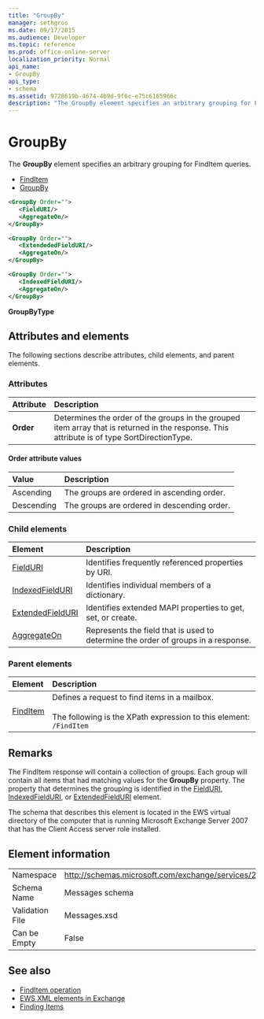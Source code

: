 ```yaml
---
title: "GroupBy"
manager: sethgros
ms.date: 09/17/2015
ms.audience: Developer
ms.topic: reference
ms.prod: office-online-server
localization_priority: Normal
api_name:
- GroupBy
api_type:
- schema
ms.assetid: 9728619b-4674-4b9d-9f6c-e75c6165966c
description: "The GroupBy element specifies an arbitrary grouping for FindItem queries."
---
```


# GroupBy

The **GroupBy** element specifies an arbitrary grouping for FindItem queries. 
  
- [FindItem](finditem.md)
- [GroupBy](groupby.md)
  
```xml
<GroupBy Order="">
   <FieldURI/>
   <AggregateOn/>
</GroupBy>
```

```xml
<GroupBy Order="">
   <ExtendededFieldURI/>
   <AggregateOn/>
</GroupBy>
```

```xml
<GroupBy Order="">
   <IndexedFieldURI/>
   <AggregateOn/>
</GroupBy>
```

**GroupByType**

## Attributes and elements

The following sections describe attributes, child elements, and parent elements.
  
### Attributes

|**Attribute**|**Description**|
|:-----|:-----|
|**Order** <br/> | Determines the order of the groups in the grouped item array that is returned in the response. This attribute is of type SortDirectionType.  <br/> |
   
#### Order attribute values

|**Value**|**Description**|
|:-----|:-----|
|Ascending  <br/> |The groups are ordered in ascending order.  <br/> |
|Descending  <br/> |The groups are ordered in descending order.  <br/> |
   
### Child elements

|**Element**|**Description**|
|:-----|:-----|
|[FieldURI](fielduri.md) <br/> |Identifies frequently referenced properties by URI.  <br/> |
|[IndexedFieldURI](indexedfielduri.md) <br/> |Identifies individual members of a dictionary.  <br/> |
|[ExtendedFieldURI](extendedfielduri.md) <br/> |Identifies extended MAPI properties to get, set, or create.  <br/> |
|[AggregateOn](aggregateon.md) <br/> |Represents the field that is used to determine the order of groups in a response.  <br/> |
   
### Parent elements

|**Element**|**Description**|
|:-----|:-----|
|[FindItem](finditem.md) <br/> |Defines a request to find items in a mailbox.  <br/><br/> The following is the XPath expression to this element:  `/FindItem` <br/> |
   
## Remarks

The FindItem response will contain a collection of groups. Each group will contain all items that had matching values for the **GroupBy** property. The property that determines the grouping is identified in the [FieldURI](fielduri.md), [IndexedFieldURI](indexedfielduri.md), or [ExtendedFieldURI](extendedfielduri.md) element. 
  
The schema that describes this element is located in the EWS virtual directory of the computer that is running Microsoft Exchange Server 2007 that has the Client Access server role installed.
  
## Element information

|||
|:-----|:-----|
|Namespace  <br/> |http://schemas.microsoft.com/exchange/services/2006/messages  <br/> |
|Schema Name  <br/> |Messages schema  <br/> |
|Validation File  <br/> |Messages.xsd  <br/> |
|Can be Empty  <br/> |False  <br/> |
   
## See also

- [FindItem operation](finditem-operation.md)
- [EWS XML elements in Exchange](ews-xml-elements-in-exchange.md)
- [Finding Items](https://msdn.microsoft.com/library/63af1f9c-464b-4fca-9ae3-3d60f24ca93c%28Office.15%29.aspx)

